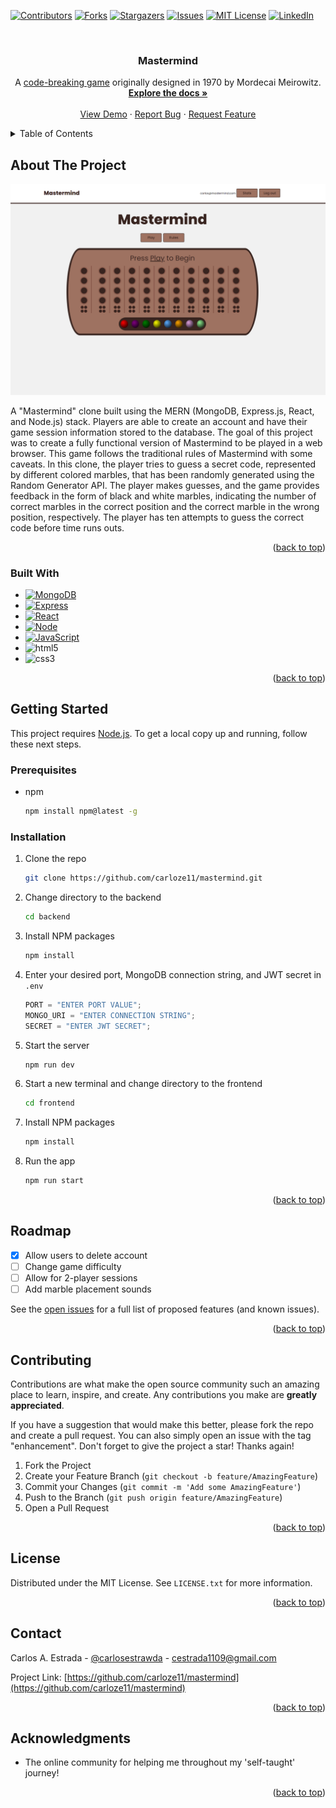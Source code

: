 <a name="readme-top"></a>

<!-- PROJECT SHIELDS -->

[![Contributors][contributors-shield]][contributors-url]
[![Forks][forks-shield]][forks-url]
[![Stargazers][stars-shield]][stars-url]
[![Issues][issues-shield]][issues-url]
[![MIT License][license-shield]](LICENSE.txt)
[![LinkedIn][linkedin-shield]][linkedin-url]

<!-- PROJECT LOGO -->
<br />
<div align="center">
  <!-- <a href="https://github.com/carloze11/mastermind">
    <img src="images/logo.png" alt="Logo" width="80" height="80">
  </a> -->

<h3 align="center">Mastermind</h3>

  <p align="center">
  A <a href="https://en.wikipedia.org/wiki/Mastermind_(board_game)">code-breaking game</a> originally designed in 1970 by Mordecai Meirowitz.  
    <br />
    <a href="https://github.com/carloze11/mastermind"><strong>Explore the docs »</strong></a>
    <br />
    <br />
    <a href="https://mastermindcae.netlify.app/">View Demo</a>
    ·
    <a href="https://github.com/carloze11/mastermind/issues">Report Bug</a>
    ·
    <a href="https://github.com/carloze11/mastermind/issues">Request Feature</a>
  </p>
</div>

<!-- TABLE OF CONTENTS -->
<details>
  <summary>Table of Contents</summary>
  <ol>
    <li>
      <a href="#about-the-project">About The Project</a>
      <ul>
        <li><a href="#built-with">Built With</a></li>
      </ul>
    </li>
    <li>
      <a href="#getting-started">Getting Started</a>
      <ul>
        <li><a href="#prerequisites">Prerequisites</a></li>
        <li><a href="#installation">Installation</a></li>
      </ul>
    </li>
    <li><a href="#roadmap">Roadmap</a></li>
    <li><a href="#contributing">Contributing</a></li>
    <li><a href="#license">License</a></li>
    <li><a href="#contact">Contact</a></li>
    <li><a href="#acknowledgments">Acknowledgments</a></li>
  </ol>
</details>

<!-- ABOUT THE PROJECT -->

## About The Project

![Project Screen Shot][project-screenshot] <!-- (https://example.com) -->

A "Mastermind" clone built using the MERN (MongoDB, Express.js, React, and Node.js) stack. Players are able to create an account and have their game session information stored to the database. The goal of this project was to create a fully functional version of Mastermind to be played in a web browser. This game follows the traditional rules of Mastermind with some caveats. In this clone, the player tries to guess a secret code, represented by different colored marbles, that has been randomly generated using the Random Generator API. The player makes guesses, and the game provides feedback in the form of black and white marbles, indicating the number of correct marbles in the correct position and the correct marble in the wrong position, respectively. The player has ten attempts to guess the correct code before time runs outs.

<p align="right">(<a href="#readme-top">back to top</a>)</p>

### Built With

-   [![MongoDB][mongodb.com]][mongodb-url]
-   [![Express][express.js]][express-url]
-   [![React][react]][express-url]
-   [![Node][node.js]][node-url]
-   [![JavaScript][javascript.com]][javascript-url]
-   ![html5]
-   ![css3]

<p align="right">(<a href="#readme-top">back to top</a>)</p>

<!-- GETTING STARTED -->

## Getting Started

This project requires <a href="https://nodejs.org/en/">Node.js</a>.
To get a local copy up and running, follow these next steps.

### Prerequisites

-   npm
    ```sh
    npm install npm@latest -g
    ```

### Installation

1. Clone the repo
    ```sh
    git clone https://github.com/carloze11/mastermind.git
    ```
2. Change directory to the backend
    ```sh
    cd backend
    ```
3. Install NPM packages
    ```sh
    npm install
    ```
4. Enter your desired port, MongoDB connection string, and JWT secret in `.env`
    ```js
    PORT = "ENTER PORT VALUE";
    MONGO_URI = "ENTER CONNECTION STRING";
    SECRET = "ENTER JWT SECRET";
    ```
5. Start the server
    ```sh
    npm run dev
    ```
6. Start a new terminal and change directory to the frontend
    ```sh
    cd frontend
    ```
7. Install NPM packages
    ```sh
    npm install
    ```
8. Run the app
    ```sh
    npm run start
    ```

<p align="right">(<a href="#readme-top">back to top</a>)</p>

<!-- ROADMAP -->

## Roadmap

-   [x] Allow users to delete account
-   [ ] Change game difficulty
-   [ ] Allow for 2-player sessions
-   [ ] Add marble placement sounds

See the [open issues](https://github.com/carloze11/mastermind/issues) for a full list of proposed features (and known issues).

<p align="right">(<a href="#readme-top">back to top</a>)</p>

<!-- CONTRIBUTING -->

## Contributing

Contributions are what make the open source community such an amazing place to learn, inspire, and create. Any contributions you make are **greatly appreciated**.

If you have a suggestion that would make this better, please fork the repo and create a pull request. You can also simply open an issue with the tag "enhancement".
Don't forget to give the project a star! Thanks again!

1. Fork the Project
2. Create your Feature Branch (`git checkout -b feature/AmazingFeature`)
3. Commit your Changes (`git commit -m 'Add some AmazingFeature'`)
4. Push to the Branch (`git push origin feature/AmazingFeature`)
5. Open a Pull Request

<p align="right">(<a href="#readme-top">back to top</a>)</p>

<!-- LICENSE -->

## License

Distributed under the MIT License. See `LICENSE.txt` for more information.

<p align="right">(<a href="#readme-top">back to top</a>)</p>

<!-- CONTACT -->

## Contact

Carlos A. Estrada - [@carlosestrawda](https://twitter.com/carlosestrawda) - cestrada1109@gmail.com

Project Link: [https://github.com/carloze11/mastermind](https://github.com/carloze11/mastermind)

<p align="right">(<a href="#readme-top">back to top</a>)</p>

<!-- ACKNOWLEDGMENTS -->

## Acknowledgments

-   The online community for helping me throughout my 'self-taught' journey!

<p align="right">(<a href="#readme-top">back to top</a>)</p>

<!-- MARKDOWN LINKS & IMAGES -->
<!-- https://www.markdownguide.org/basic-syntax/#reference-style-links -->

[contributors-shield]: https://img.shields.io/github/contributors/carloze11/mastermind.svg?style=for-the-badge
[contributors-url]: https://github.com/carloze11/mastermind/graphs/contributors
[forks-shield]: https://img.shields.io/github/forks/carloze11/mastermind.svg?style=for-the-badge
[forks-url]: https://github.com/carloze11/mastermind/network/members
[stars-shield]: https://img.shields.io/github/stars/carloze11/mastermind.svg?style=for-the-badge
[stars-url]: https://github.com/carloze11/mastermind/stargazers
[issues-shield]: https://img.shields.io/github/issues/carloze11/mastermind.svg?style=for-the-badge
[issues-url]: https://github.com/carloze11/mastermind/issues
[license-shield]: https://img.shields.io/github/license/carloze11/mastermind.svg?style=for-the-badge
[license-url]: https://github.com/carloze11/mastermind/LICENSE.txt
[linkedin-shield]: https://img.shields.io/badge/-LinkedIn-black.svg?style=for-the-badge&logo=linkedin&colorB=555
[linkedin-url]: https://linkedin.com/in/carlosxestrada
[project-screenshot]: /frontend/public/mastermind-screenshot.png
[node.js]: https://img.shields.io/badge/node.js-6DA55F?style=for-the-badge&logo=node.js&logoColor=white
[node-url]: https://nodejs.org/en/
[express.js]: https://img.shields.io/badge/express.js-%23404d59.svg?style=for-the-badge&logo=express&logoColor=%2361DAFB
[express-url]: https://expressjs.com/
[npm]: https://img.shields.io/badge/NPM-%23000000.svg?style=for-the-badge&logo=npm&logoColor=white
[npm-url]: https://www.npmjs.com/
[mongodb.com]: https://img.shields.io/badge/MongoDB-%234ea94b.svg?style=for-the-badge&logo=mongodb&logoColor=white
[mongodb-url]: https://www.mongodb.com/
[react]: https://img.shields.io/badge/react-%2320232a.svg?style=for-the-badge&logo=react&logoColor=%2361DAFB
[javascript.com]: https://img.shields.io/badge/javascript-%23323330.svg?style=for-the-badge&logo=javascript&logoColor=%23F7DF1E
[javascript-url]: https://www.javascript.com/
[html5]: https://img.shields.io/badge/html5-%23E34F26.svg?style=for-the-badge&logo=html5&logoColor=white
[css3]: https://img.shields.io/badge/css3-%231572B6.svg?style=for-the-badge&logo=css3&logoColor=white

